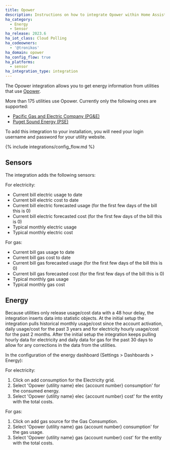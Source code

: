 ```yaml
---
title: Opower
description: Instructions on how to integrate Opower within Home Assistant.
ha_category:
  - Energy
  - Sensor
ha_release: 2023.6
ha_iot_class: Cloud Polling
ha_codeowners:
  - '@tronikos'
ha_domain: opower
ha_config_flow: true
ha_platforms:
  - sensor
ha_integration_type: integration
---
```


The Opower integration allows you to get energy information from utilities that use [Opower](https://www.oracle.com/industries/utilities/opower-energy-efficiency/).

More than 175 utilities use Opower. Currently only the following ones are supported:

- [Pacific Gas and Electric Company (PG&E)](https://www.pge.com/)
- [Puget Sound Energy (PSE)](https://www.pse.com/)

To add this integration to your installation, you will need your login username and password for your utility website.

{% include integrations/config_flow.md %}

## Sensors

The integration adds the following sensors:

For electricity:

- Current bill electric usage to date
- Current bill electric cost to date
- Current bill electric forecasted usage (for the first few days of the bill this is 0)
- Current bill electric forecasted cost (for the first few days of the bill this is 0)
- Typical monthly electric usage
- Typical monthly electric cost

For gas:

- Current bill gas usage to date
- Current bill gas cost to date
- Current bill gas forecasted usage (for the first few days of the bill this is 0)
- Current bill gas forecasted cost (for the first few days of the bill this is 0)
- Typical monthly gas usage
- Typical monthly gas cost

## Energy

Because utilities only release usage/cost data with a 48 hour delay, the integration inserts data into statistic objects. At the initial setup the integration pulls historical monthly usage/cost since the account activation, daily usage/cost for the past 3 years and for electricity hourly usage/cost for the past 2 months. After the initial setup the integration keeps pulling hourly data for electricity and daily data for gas for the past 30 days to allow for any corrections in the data from the utilities.

In the configuration of the energy dashboard (Settings > Dashboards > Energy):

For electricity:

1. Click on add consumption for the Electricity grid.
2. Select 'Opower {utility name} elec {account number} consumption' for the consumed energy.
3. Select 'Opower {utility name} elec {account number} cost' for the entity with the total costs.

For gas:

1. Click on add gas source for the Gas Consumption.
2. Select 'Opower {utility name} gas {account number} consumption' for the gas usage.
3. Select 'Opower {utility name} gas {account number} cost' for the entity with the total costs.
